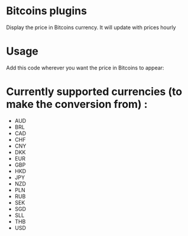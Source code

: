 Bitcoins plugins
================

Display the price in Bitcoins currency. It will update with prices hourly




Usage
=====

Add this code wherever you want the price in Bitcoins to appear:

 <?php bitcoins_price(); ?>





Currently supported currencies (to make the conversion from) : 
============
- AUD
- BRL
- CAD
- CHF
- CNY
- DKK
- EUR
- GBP
- HKD
- JPY
- NZD
- PLN
- RUB
- SEK
- SGD
- SLL
- THB
- USD
